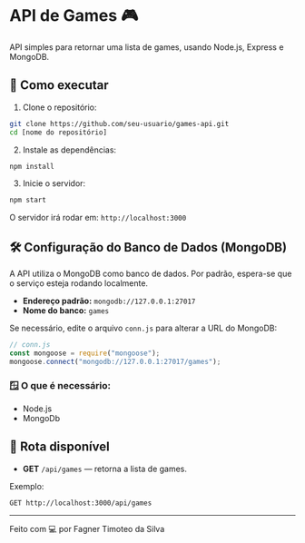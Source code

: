 # API de Games 🎮

API simples para retornar uma lista de games, usando Node.js, Express e MongoDB.

## 🚀 Como executar

1. Clone o repositório:
```bash
git clone https://github.com/seu-usuario/games-api.git
cd [nome do repositório]
```

2. Instale as dependências:
```bash
npm install
```

3. Inicie o servidor:
```bash
npm start
```

O servidor irá rodar em: `http://localhost:3000`

## 🛠 Configuração do Banco de Dados (MongoDB)

A API utiliza o MongoDB como banco de dados. Por padrão, espera-se que o serviço esteja rodando localmente.

- **Endereço padrão:** `mongodb://127.0.0.1:27017`
- **Nome do banco:** `games`

Se necessário, edite o arquivo `conn.js` para alterar a URL do MongoDB:

```js
// conn.js
const mongoose = require("mongoose");
mongoose.connect("mongodb://127.0.0.1:27017/games");
```

### 🪟 O que é necessário:

- Node.js
- MongoDb

## 📡 Rota disponível

- **GET** `/api/games` — retorna a lista de games.

Exemplo:
```http
GET http://localhost:3000/api/games
```

---

Feito com 💻 por Fagner Timoteo da Silva